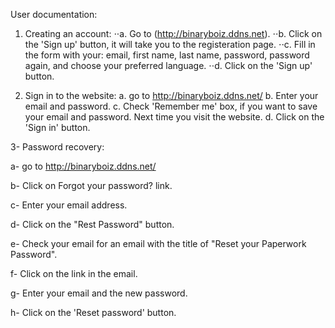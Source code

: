 User documentation:

1. Creating an account:
⋅⋅a. Go to (http://binaryboiz.ddns.net).
⋅⋅b. Click on the 'Sign up' button, it will take you to the registeration page.
⋅⋅c. Fill in the form with your: email, first name, last name, password, password again, and choose your preferred language.
⋅⋅d. Click on the 'Sign up' button. 
  
2. Sign in to the website:
  a. go to http://binaryboiz.ddns.net/
  b. Enter your email and password.
  c. Check 'Remember me' box, if you want to save your email and password. Next time you visit the website.
  d. Click on the 'Sign in' button.
  
  
3- Password recovery:

  a- go to http://binaryboiz.ddns.net/
  
  b- Click on Forgot your password? link.
  
  c- Enter your email address.
  
  d- Click on the "Rest Password" button.
  
  e- Check your email for an email with the title of "Reset your Paperwork Password".
  
  f- Click on the link in the email.
  
  g- Enter your email and the new password.
  
  h- Click on the 'Reset password' button.
  
  
